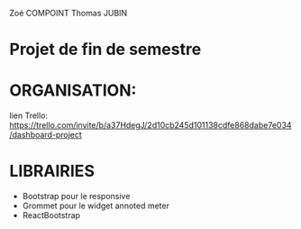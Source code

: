 Zoé COMPOINT
Thomas JUBIN

# Projet de fin de semestre
# ORGANISATION:
lien Trello: 
https://trello.com/invite/b/a37HdegJ/2d10cb245d101138cdfe868dabe7e034/dashboard-project

# LIBRAIRIES
 - Bootstrap pour le responsive
 - Grommet pour le widget annoted meter
 - ReactBootstrap

